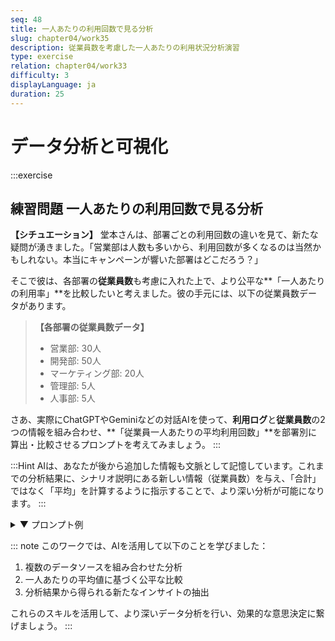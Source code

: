 ```yaml
---
seq: 48
title: 一人あたりの利用回数で見る分析
slug: chapter04/work35
description: 従業員数を考慮した一人あたりの利用状況分析演習
type: exercise
relation: chapter04/work33
difficulty: 3
displayLanguage: ja
duration: 25
---
```


# データ分析と可視化
:::exercise
## 練習問題 一人あたりの利用回数で見る分析


**【シチュエーション】**
堂本さんは、部署ごとの利用回数の違いを見て、新たな疑問が湧きました。「営業部は人数も多いから、利用回数が多くなるのは当然かもしれない。本当にキャンペーンが響いた部署はどこだろう？」

そこで彼は、各部署の**従業員数**も考慮に入れた上で、より公平な**「一人あたりの利用率」**を比較したいと考えました。彼の手元には、以下の従業員数データがあります。

> **【各部署の従業員数データ】**
> - 営業部: 30人
> - 開発部: 50人
> - マーケティング部: 20人
> - 管理部: 5人
> - 人事部: 5人

さあ、実際にChatGPTやGeminiなどの対話AIを使って、**利用ログ**と**従業員数**の2つの情報を組み合わせ、**「従業員一人あたりの平均利用回数」**を部署別に算出・比較させるプロンプトを考えてみましょう。
:::

:::Hint
AIは、あなたが後から追加した情報も文脈として記憶しています。これまでの分析結果に、シナリオ説明にある新しい情報（従業員数）を与え、「合計」ではなく「平均」を計算するように指示することで、より深い分析が可能になります。
:::

<details>
<summary>▼ プロンプト例</summary>

```markdown
素晴らしい分析です。最後に、もう一段階深い分析をお願いします。
先ほどの部署別利用回数に、以下の従業員数データを加味して、より公平な利用率を算出したいです。

# 各部署の従業員数
- 営業部: 30人
- 開発部: 50人
- マーケティング部: 20人
- 管理部: 5人
- 人事部: 5人

# 指示
1.  部署ごとに「従業員一人あたりの平均利用回数」を算出してください。
2.  その結果を棒グラフで可視化してください。
3.  この結果から、総利用回数のランキングとは異なる、新しい発見があれば教えてください。
```

### 期待される出力例

```markdown
承知いたしました。従業員数を考慮した、一人あたりの平均利用回数を算出します。

**1. 従業員一人あたりの平均利用回数**
- 管理部: 30.0回/人 (150回 ÷ 5人)
- 人事部: 20.0回/人 (100回 ÷ 5人)
- 営業部: 15.0回/人 (450回 ÷ 30人)
- マーケティング部: 12.5回/人 (250回 ÷ 20人)
- 開発部: 6.0回/人 (300回 ÷ 50人)

**2. 部署別 平均利用回数の棒グラフ**

[部署別 平均利用回数の棒グラフの画像]

**3. 新たな発見**
総利用回数ではランキング下位だった**管理部**と**人事部**が、一人あたりの平均利用回数で見ると、最も積極的にアプリを活用している、という新しい事実が判明しました。
これは、少人数の部署であっても、特定の業務改善ニーズに合致すれば、非常に高い利用率を示すことを示唆しています。今後の施策では、全部署への一律なアプローチだけでなく、各部署の課題に合わせた小規模なワークショップなども有効かもしれません。
```
</details>

::: note
このワークでは、AIを活用して以下のことを学びました：

1. 複数のデータソースを組み合わせた分析
2. 一人あたりの平均値に基づく公平な比較
3. 分析結果から得られる新たなインサイトの抽出

これらのスキルを活用して、より深いデータ分析を行い、効果的な意思決定に繋げましょう。
:::
